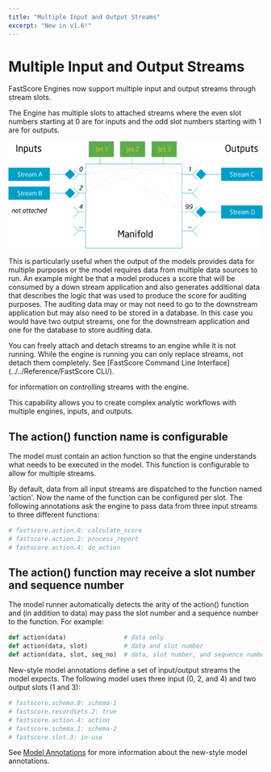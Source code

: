 ```yaml
---
title: "Multiple Input and Output Streams"
excerpt: "New in v1.6!"
---
```

# Multiple Input and Output Streams

FastScore Engines now support multiple input and output streams through stream slots. 

The Engine has multiple slots to attached streams where the even slot numbers
starting at 0 are for inputs and the odd slot numbers starting with 1 are for
outputs.

![Stream slots diagram](multi2.png)

This is particularly useful when the output of the models provides data for
multiple purposes or the model requires data from multiple data sources to run.
An example might be that a model produces a score that will be consumed by a
down stream application and also generates additional data that describes the
logic that was used to produce the score for auditing purposes. The auditing
data may or may not need to go to the downstream application but may also need
to be stored in a database. In this case you would have two output streams, one
for the downstream application and one for the database to store auditing data.

You can freely attach and detach streams to an engine while it is not running.
While the engine is running you can only replace streams, not detach them
completely. See [FastScore Command Line Interface](../../Reference/FastScore CLI/).

for information on controlling streams with the engine.

This capability allows you to create complex analytic workflows with multiple
engines, inputs, and outputs.

## The action() function name is configurable

The model must contain an action function so that the engine understands what
needs to be executed in the model. This function is configurable to allow for
multiple streams.

By default, data from all input streams are dispatched to the function named
'action'. Now the name of the function can be configured per slot. The following
annotations ask the engine to pass data from three input streams to three
different functions:

``` python
# fastscore.action.0: calculate_score
# fastscore.action.2: process_report
# fastscore.action.4: do_action
```

## The action() function may receive a slot number and sequence number

The model runner automatically detects the arity of the action() function and
(in addition to data) may pass the slot number and a sequence number to the
function. For example:

``` python
def action(data)                # data only
def action(data, slot)          # data and slot number
def action(data, slot, seq_no)  # data, slot number, and sequence number
```

New-style model annotations define a set of input/output streams the model
expects. The following model uses three input (0, 2, and 4) and two output slots
(1 and 3):

``` python
# fastscore.schema.0: schema-1
# fastscore.recordsets.2: true
# fastscore.action.4: action
# fastscore.schema.1: schema-2
# fastscore.slot.3: in-use
```
See [Model Annotations](https://opendatagroup.github.io/Product%20Manuals/Model%20Annotations/) for more information about the
new-style model annotations.

